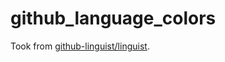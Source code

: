# github_language_colors

Took from [github-linguist/linguist](https://github.com/github-linguist/linguist/blob/master/lib/linguist/languages.yml).
